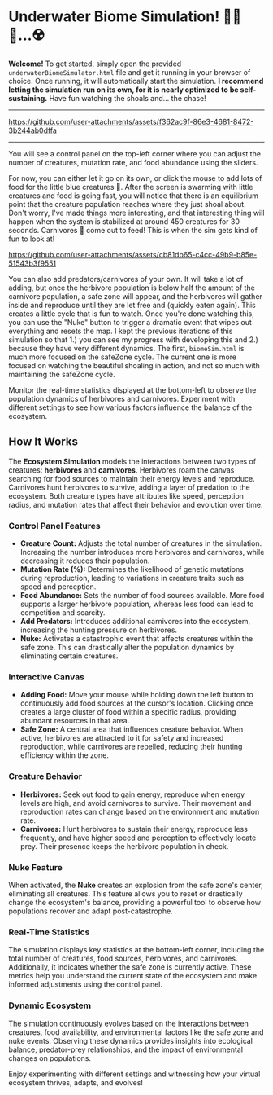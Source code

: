# Underwater Biome Simulation! 🌊🦈🐠...☢️

**Welcome!** To get started, simply open the provided `underwaterBiomeSimulator.html` file and get it running in your browser of choice. Once running, it will automatically start the simulation. **I recommend letting the simulation run on its own, for it is nearly optimized to be self-sustaining.** Have fun watching the shoals and... the chase!
-- --
https://github.com/user-attachments/assets/f362ac9f-86e3-4681-8472-3b244ab0dffa
-- --
You will see a control panel on the top-left corner where you can adjust the number of creatures, mutation rate, and food abundance using the sliders. 

For now, you can either let it go on its own, or click the mouse to add lots of food for the little blue creatures 🐠. After the screen is swarming with little creatures and food is going fast, you will notice that there is an equilibrium point that the creature population reaches where they just shoal about. Don't worry, I've made things more interesting, and that interesting thing will happen when the system is stabilized at around 450 creatures for 30 seconds. Carnivores 🦈 come out to feed! This is when the sim gets kind of fun to look at!


https://github.com/user-attachments/assets/cb81db65-c4cc-49b9-b85e-51543b3f9551


You can also add predators/carnivores of your own. It will take a lot of adding, but once the herbivore population is below half the amount of the carnivore population, a safe zone will appear, and the herbivores will gather inside and reproduce until they are let free and (quickly eaten again). This creates a little cycle that is fun to watch. Once you're done watching this, you can use the "Nuke" button to trigger a dramatic event that wipes out everything and resets the map. I kept the previous iterations of this simulation so that 1.) you can see my progress with developing this and 2.) because they have very different dynamics. The first, `biomeSim.html` is much more focused on the safeZone cycle. The current one is more focused on watching the beautiful shoaling in action, and not so much with maintaining the safeZone cycle.  

Monitor the real-time statistics displayed at the bottom-left to observe the population dynamics of herbivores and carnivores. Experiment with different settings to see how various factors influence the balance of the ecosystem. 

## How It Works

The **Ecosystem Simulation** models the interactions between two types of creatures: **herbivores** and **carnivores**. Herbivores roam the canvas searching for food sources to maintain their energy levels and reproduce. Carnivores hunt herbivores to survive, adding a layer of predation to the ecosystem. Both creature types have attributes like speed, perception radius, and mutation rates that affect their behavior and evolution over time.

### Control Panel Features

- **Creature Count:** Adjusts the total number of creatures in the simulation. Increasing the number introduces more herbivores and carnivores, while decreasing it reduces their population.
- **Mutation Rate (%):** Determines the likelihood of genetic mutations during reproduction, leading to variations in creature traits such as speed and perception.
- **Food Abundance:** Sets the number of food sources available. More food supports a larger herbivore population, whereas less food can lead to competition and scarcity.
- **Add Predators:** Introduces additional carnivores into the ecosystem, increasing the hunting pressure on herbivores.
- **Nuke:** Activates a catastrophic event that affects creatures within the safe zone. This can drastically alter the population dynamics by eliminating certain creatures.

### Interactive Canvas

- **Adding Food:** Move your mouse while holding down the left button to continuously add food sources at the cursor's location. Clicking once creates a large cluster of food within a specific radius, providing abundant resources in that area.
- **Safe Zone:** A central area that influences creature behavior. When active, herbivores are attracted to it for safety and increased reproduction, while carnivores are repelled, reducing their hunting efficiency within the zone.

### Creature Behavior

- **Herbivores:** Seek out food to gain energy, reproduce when energy levels are high, and avoid carnivores to survive. Their movement and reproduction rates can change based on the environment and mutation rate.
- **Carnivores:** Hunt herbivores to sustain their energy, reproduce less frequently, and have higher speed and perception to effectively locate prey. Their presence keeps the herbivore population in check.

### Nuke Feature

When activated, the **Nuke** creates an explosion from the safe zone's center, eliminating all creatures. This feature allows you to reset or drastically change the ecosystem's balance, providing a powerful tool to observe how populations recover and adapt post-catastrophe.

### Real-Time Statistics

The simulation displays key statistics at the bottom-left corner, including the total number of creatures, food sources, herbivores, and carnivores. Additionally, it indicates whether the safe zone is currently active. These metrics help you understand the current state of the ecosystem and make informed adjustments using the control panel.

### Dynamic Ecosystem

The simulation continuously evolves based on the interactions between creatures, food availability, and environmental factors like the safe zone and nuke events. Observing these dynamics provides insights into ecological balance, predator-prey relationships, and the impact of environmental changes on populations.

Enjoy experimenting with different settings and witnessing how your virtual ecosystem thrives, adapts, and evolves!
